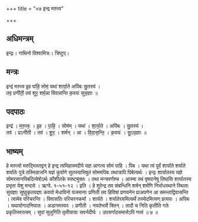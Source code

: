 +++
title = "०७ इन्द्र मरुत्व"

+++
## अधिमन्त्रम्
इन्द्रः। गाथिनो विश्वामित्रः। त्रिष्टुप्।

## मन्त्रः
इन्द्र॑ मरुत्व इ॒ह पा॑हि॒ सोमं॒ यथा॑ शार्या॒ते अपि॑बः सु॒तस्य॑ ।  
तव॒ प्रणी॑ती॒ तव॑ शूर॒ शर्म॒न्ना वि॑वासन्ति क॒वयः॑ सुय॒ज्ञाः ॥

## पदपाठः
इन्द्र॑ । म॒रु॒त्वः॒ । इ॒ह । पा॒हि॒ । सोम॑म् । यथा॑ । शा॒र्या॒ते । अपि॑बः । सु॒तस्य॑ ।  
तव॑ । प्रऽनी॑ती । तव॑ । शू॒र॒ । शर्म॑न् । आ । वि॒वा॒स॒न्ति॒ । क॒वयः॑ । सु॒ऽय॒ज्ञाः ॥

## भाष्यम्
हे मरुत्वो मरुद्भिस्तद्वन् हे इन्द्र त्वमिहास्मदीये यज्ञ आगत्य सोमं पाहि । पिब । यथा त्वं पूर्वं शार्याते शर्याते शर्यातेः पुत्रे तस्मिन्राजनि यज्ञं कुर्वाणे सुतस्याभिषुतं सोममपिबः तथात्रापि पिबेत्यर्थः । इन्द्रः शार्यातस्य यज्ञे सोमरसानपिबदित्येषोऽर्थः कौशीतके स्पष्टमुक्तः । तथा मन्त्रवर्णश्च । आस्मा रथं वृषपानेषु तिष्ठसि शार्यातस्य प्रभृता येशु मन्दसे । ऋग्वे. १-५१-१२ । इति । हे शुरेन्द्र तव संबन्धिनि शर्मन् शर्मणि निर्भाधस्थाने स्थिताः सुयज्ञाः सुष्ठुकृतयज्ञाः कवयो मेधाविनो यजमानाः प्रणिती तव हिविषां प्रणयनेन प्राअपणेन आ समन्ताद्विवासन्ति । त्वामेव परिचरन्ति । विवासतिः परिचरनकर्मा । शार्यते । शर्यातेरयमित्यर्थे तस्येदमित्यण् प्रत्ययः । अपिबः । यथायोगादनिघातः । अडागमस्वरः । प्रणीती । नयतेभार्वे क्तिन् । तादौ च निति कृतीति गतेः प्रकृतिस्वरत्वम् । सुपां सुलुगिति तृतीयायाः सवर्नदीर्घः । उपसर्गादसमासेऽपि णत्वं ॥ ७ ॥